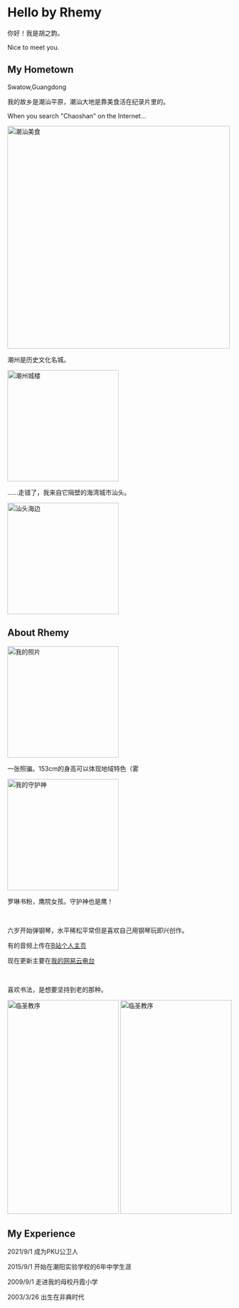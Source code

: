 <html lang="zh-cn">
<head>
 <meta charset="UTF-8">
 <title>Hello by Rhemy</title>
  <script defer src="https://use.fontawesome.com/releases/v5.0.10/js/all.js" integrity="sha384-slN8GvtUJGnv6ca26v8EzVaR9DC58QEwsIk9q1QXdCU8Yu8ck/tL/5szYlBbqmS+" crossorigin="anonymous"></script>
<link href='https://fonts.googleapis.com/css?family=Josefin+Sans:300' rel='stylesheet' type='text/css'>
  <script src="http://html5shiv.googlecode.com/svn/trunk/html5.js"></script>

  <script type="text/javascript">window.PUSH_GLOBAL = {geo_ip_country: 'CN' };</script>
<!-- Google Tag Manager for WordPress by gtm4wp.com -->
<script data-cfasync="false" data-pagespeed-no-defer type="text/javascript">//<![CDATA[
var gtm4wp_datalayer_name = "dataLayer";
var dataLayer = dataLayer || [];
//]]>
</script>
  </head>
  <h1>Hello by Rhemy</h1>
  <p>你好！我是胡之韵。</p>
<p>Nice to meet you.</p>
 
 <h2>My Hometown</h2>
 <p>Swatow,Guangdong</p>
  <p>我的故乡是潮汕平原，潮汕大地是靠美食活在纪录片里的。</p>
 <p>When you search "Chaoshan" on the Internet...</p>
 <img src="https://i.imgur.com/aOgu1A4.png" alt="潮汕美食" width="500">
 <p>潮州是历史文化名城。</p>
 <img src="https://idle-moment.com/wp-content/uploads/2018/10/GR015216-1.jpg" alt="潮州城楼" width="250">
 <p>……走错了，我来自它隔壁的海湾城市汕头。</p>
 <img src="https://img.phb123.com/uploads/allimg/170804/19-1FP41KI5527.jpg" alt="汕头海边" width="250">
 
 <h2>About Rhemy</h2>

 <img src="https://i.imgur.com/B37x8CG.jpeg" alt="我的照片" width="250">
  <p>一张照骗。153cm的身高可以体现地域特色（雾</p>

 <img src="https://i.imgur.com/pqK5G8L.png" alt="我的守护神" width="250">
  <p>罗琳书粉，鹰院女孩。守护神也是鹰！</p>
 <br>
 <p>六岁开始弹钢琴，水平稀松平常但是喜欢自己用钢琴玩即兴创作。</p>
 <p>有的音频上传在<a href="https://space.bilibili.com/228364449/audio" target="_blank">B站个人主页</a></p>
 <p>现在更新主要在<a href="https://music.163.com/#/djradio?id=794846770" target="_blank">我的网易云电台</a></p>
<br>
 <p>喜欢书法，是想要坚持到老的那种。</p>
 <img src="https://i.imgur.com/ijdmKOP.jpg" alt="临圣教序" width="250" height="480">
 <img src="https://i.imgur.com/qIjUJPs.jpg" alt="临圣教序" width="250" height="480">
 
 <h2>My Experience</h2>
 <p>2021/9/1 成为PKU公卫人</p>
 <p>2015/9/1 开始在潮阳实验学校的6年中学生涯</p>
 <p>2009/9/1 走进我的母校丹霞小学</p>
 <p>2003/3/26 出生在非典时代</p>
